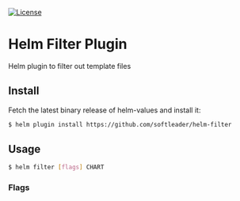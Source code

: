 [![License](https://img.shields.io/badge/License-Apache%202.0-blue.svg)](https://github.com/shihyuho/helm-values/blob/master/LICENSE)

# Helm Filter Plugin

Helm plugin to filter out template files

## Install

Fetch the latest binary release of helm-values and install it:
 
```sh
$ helm plugin install https://github.com/softleader/helm-filter
```

## Usage
 
```sh
$ helm filter [flags] CHART
```

### Flags

```sh

```